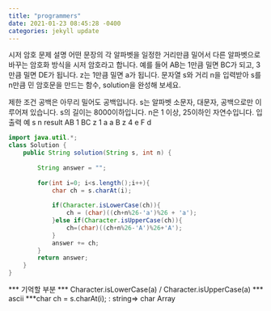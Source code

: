 ```yaml
---
title: "programmers"
date: 2021-01-23 08:45:28 -0400
categories: jekyll update
---
```




시저 암호
문제 설명
어떤 문장의 각 알파벳을 일정한 거리만큼 밀어서 다른 알파벳으로 바꾸는 암호화 방식을 시저 암호라고 합니다. 예를 들어 AB는 1만큼 밀면 BC가 되고, 3만큼 밀면 DE가 됩니다. z는 1만큼 밀면 a가 됩니다. 문자열 s와 거리 n을 입력받아 s를 n만큼 민 암호문을 만드는 함수, solution을 완성해 보세요.

제한 조건
공백은 아무리 밀어도 공백입니다.
s는 알파벳 소문자, 대문자, 공백으로만 이루어져 있습니다.
s의 길이는 8000이하입니다.
n은 1 이상, 25이하인 자연수입니다.
입출력 예
s	n	result
AB	1	BC
z	1	a
a B z	4	e F d

```java
import java.util.*;
class Solution {
    public String solution(String s, int n) {
         
        String answer = "";
        
        for(int i=0; i<s.length();i++){
            char ch = s.charAt(i);
            
            if(Character.isLowerCase(ch)){
                ch = (char)((ch+n%26-'a')%26 + 'a');
            }else if(Character.isUpperCase(ch)){
                ch=(char)((ch+n%26-'A')%26+'A');
            }
            answer += ch;
        }
        return answer;
    }
}
```
*** 기억할 부분
*** Character.isLowerCase(a) / Character.isUpperCase(a)
*** ascii
***char ch = s.charAt(i); : string=> char Array
